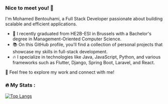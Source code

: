 ### Nice to meet you! 👋

I'm Mohamed Bentouhami, a Full Stack Developer passionate about building scalable and efficient applications.

- 💼 I recently graduated from HE2B-ESI in Brussels with a Bachelor's degree in Management-Oriented Computer Science.  
- 📚 On this GitHub profile, you’ll find a collection of personal projects that showcase my skills in full-stack development.  
- 🔥 I specialize in technologies like Java, JavaScript, Python, and various frameworks such as Flutter, Django, Spring Boot, Laravel, and React.

🚀 Feel free to explore my work and connect with me!

### :fire: My Stats :
[![Top Langs](https://github-readme-stats.vercel.app/api/top-langs/?username=MohamedBentouhami&layout=compact)](https://github.com/anuraghazra/github-readme-stats)





